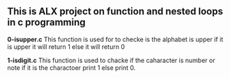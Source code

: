 ## This is ALX project on function and nested loops in c programming

**0-isupper.c** This function is used for to checke is the alphabet is upper if it is upper it will return 1 else it will return 0

**1-isdigit.c** This function is used to chacke if the caharacter is number or note if it is the charactoer print 1 else print 0.

